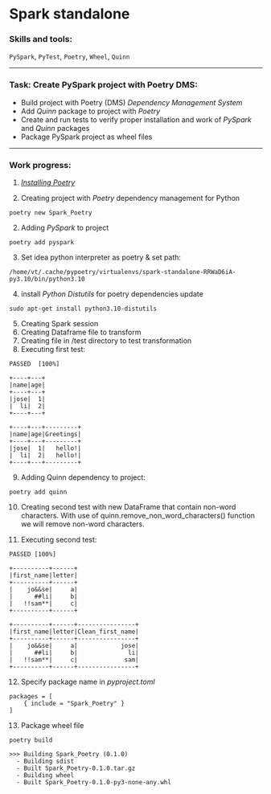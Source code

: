 # Spark standalone

### Skills and tools:
`PySpark`, `PyTest`, `Poetry`, `Wheel`, `Quinn`

---
### Task: Create PySpark project with Poetry DMS:
  * Build project with Poetry (DMS) *Dependency Management System*
  * Add *Quinn* package to project with *Poetry*
  * Create and run tests to verify proper installation and work of *PySpark* and *Quinn* packages
  * Package PySpark project as wheel files


---
###  Work progress: 
1) [*Installing Poetry*][1]

2) Creating project with *Poetry* dependency management for Python

```shell
poetry new Spark_Poetry
```

2) Adding *PySpark* to project
```shell
poetry add pyspark
```
3) Set idea python interpreter as poetry & set path:
```shell
/home/vt/.cache/pypoetry/virtualenvs/spark-standalone-RRWaD6iA-py3.10/bin/python3.10
```
4) install *Python Distutils* for poetry dependencies update
```shell
sudo apt-get install python3.10-distutils

```
5) Creating Spark session
6) Creating Dataframe file to transform
7) Creating file in /test directory to test transformation
8) Executing first test:

```shell
PASSED  [100%]

+----+---+
|name|age|
+----+---+
|jose|  1|
|  li|  2|
+----+---+

+----+---+---------+
|name|age|Greetings|
+----+---+---------+
|jose|  1|   hello!|
|  li|  2|   hello!|
+----+---+---------+
```

9) Adding Quinn dependency to project:
```shell
poetry add quinn
```
10) Creating second test with new DataFrame that contain non-word characters. 
With use of quinn.remove_non_word_characters() function we will remove non-word characters.

11) Executing second test:
```shell
PASSED [100%]

+----------+------+
|first_name|letter|
+----------+------+
|    jo&&se|     a|
|      ##li|     b|
|   !!sam**|     c|
+----------+------+

+----------+------+----------------+
|first_name|letter|Clean_first_name|
+----------+------+----------------+
|    jo&&se|     a|            jose|
|      ##li|     b|              li|
|   !!sam**|     c|             sam|
+----------+------+----------------+
```
12) Specify package name in *pyproject.toml*
```shell
packages = [
    { include = "Spark_Poetry" }
]
```
13) Package wheel file
```shell
poetry build

>>> Building Spark_Poetry (0.1.0)
  - Building sdist
  - Built Spark_Poetry-0.1.0.tar.gz
  - Building wheel
  - Built Spark_Poetry-0.1.0-py3-none-any.whl

```

[1]: https://python-poetry.org/docs/#osx--linux--bashonwindows-install-instructions
[2]:
[3]:
